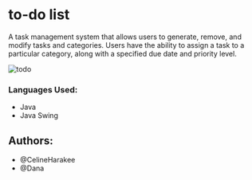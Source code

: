 # to-do list
A task management system that allows users to generate, remove, and modify tasks and categories. Users have the ability to assign a task to a particular category, along with a specified due date and priority level.
<br>

![todo](https://github.com/CelineHarakee/to-do-list/assets/126262323/8174b66c-7559-4251-8c93-afbc6427682e)

### Languages Used:
- Java
- Java Swing 

## Authors:
- @CelineHarakee
- @Dana
